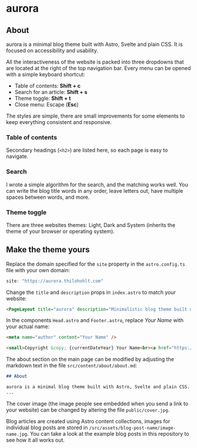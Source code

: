 # aurora

## About

aurora is a minimal blog theme built with Astro, Svelte and plain CSS. It is focused on accessibility and usability.

All the interactiveness of the website is packed into three dropdowns that are located at the right of the top navigation bar. Every menu can be opened with a simple keyboard shortcut:

- Table of contents: **Shift + c**
- Search for an article: **Shift + s**
- Theme toggle: **Shift + t**
- Close menu: Escape (**Esc**)

The styles are simple, there are small improvements for some elements to keep everything consistent and responsive.

### Table of contents

Secondary headings (`<h2>`) are listed here, so each page is easy to navigate.

### Search

I wrote a simple algorithm for the search, and the matching works well. You can write the blog title words in any order, leave letters out, have multiple spaces between words, and more.

### Theme toggle

There are three websites themes: Light, Dark and System (inherits the theme of your browser or operating system).

## Make the theme yours

Replace the domain specified for the `site` property in the `astro.config.ts` file with your own domain:

```ts
site: "https://aurora.thilohohlt.com"
```

Change the `title` and `description` props in `index.astro` to match your website:

```html
<PageLayout title="aurora" description="Minimalistic blog theme built with Astro, focused on accessibility and usability.">
```

In the components `Head.astro` and `Footer.astro`, replace *Your Name* with your actual name:

```html
<meta name="author" content="Your Name" />
```

```html
<small>Copyright &copy; {currentDateYear} Your Name<br><a href="https://aurora.thilohohlt.com/">Astro aurora theme</a></small>
```

The about section on the main page can be modified by adjusting the markdown text in the file `src/content/about/about.md`:

```md
## About

aurora is a minimal blog theme built with Astro, Svelte and plain CSS. It is focused on accessibility and usability.
...
```

The cover image (the image people see embedded when you send a link to your website) can be changed by altering the file `public/cover.jpg`.

Blog articles are created using Astro content collections, images for individual blog posts are stored in `/src/assets/blog-post-name/image-name.jpg`. You can take a look at the example blog posts in this repository to see how it all works out.

